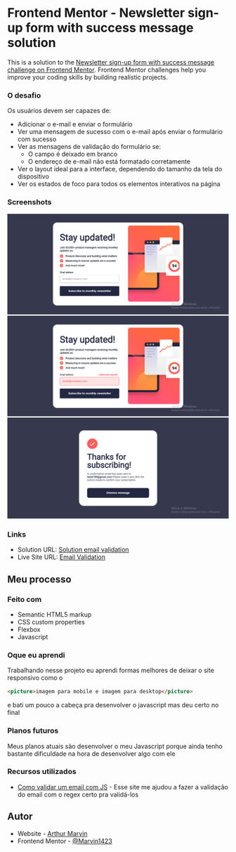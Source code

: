 # Frontend Mentor - Newsletter sign-up form with success message solution

This is a solution to the [Newsletter sign-up form with success message challenge on Frontend Mentor](https://www.frontendmentor.io/challenges/newsletter-signup-form-with-success-message-3FC1AZbNrv). Frontend Mentor challenges help you improve your coding skills by building realistic projects. 

### O desafio

Os usuários devem ser capazes de:

- Adicionar o e-mail e enviar o formulário
- Ver uma mensagem de sucesso com o e-mail após enviar o formulário com sucesso
- Ver as mensagens de validação do formulário se:
  - O campo é deixado em branco
  - O endereço de e-mail não está formatado corretamente
- Ver o layout ideal para a interface, dependendo do tamanho da tela do dispositivo
- Ver os estados de foco para todos os elementos interativos na página

### Screenshots

![](./src/images/Design-final.png)
![](./src/images/Design-invalid.png)
![](./src/images/Design-subscribed.png)

### Links

- Solution URL: [Solution email validation](https://www.frontendmentor.io/solutions/responsive-email-form-HNKxC5UWkT)
- Live Site URL: [Email Validation](https://marvin1423.github.io/login-email/)

## Meu processo

### Feito com

- Semantic HTML5 markup
- CSS custom properties
- Flexbox
- Javascript

### Oque eu aprendi

Trabalhando nesse projeto eu aprendi formas melhores de deixar o site responsivo como o 
```html
<picture>imagem para mobile e imagem para desktop</picture>
```
e bati um pouco a cabeça pra desenvolver o javascript mas deu certo no final

### Planos futuros

Meus planos atuais são desenvolver o meu Javascript porque ainda tenho bastante dificuldade na hora de desenvolver algo com ele

### Recursos utilizados

- [Como validar um email com JS](https://horadecodar.com.br/como-validar-email-com-javascript/) - Esse site me ajudou a fazer a validação do email com o regex certo pra validá-los

## Autor

- Website - [Arthur Marvin](https://github.com/Marvin1423)
- Frontend Mentor - [@Marvin1423](https://www.frontendmentor.io/profile/Marvin1423)
